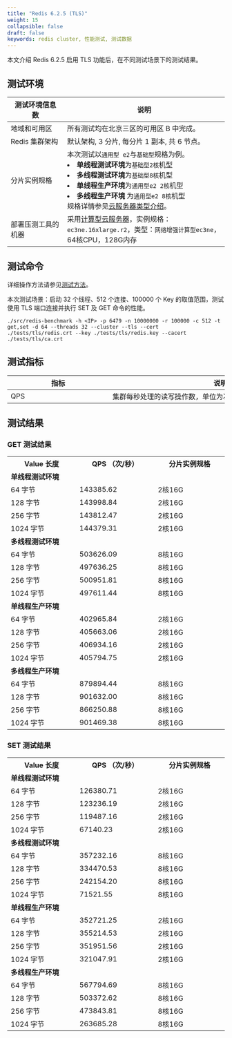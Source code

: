 ```yaml
---
title: "Redis 6.2.5 (TLS)"
weight: 15
collapsible: false
draft: false
keywords: redis cluster, 性能测试, 测试数据
---
```


本文介绍 Redis 6.2.5 启用 TLS 功能后，在不同测试场景下的测试结果。

## 测试环境

| <span style="display:inline-block;width:100px">测试环境信息数</span> | 说明                                                         |
| ------------------------------------------------------------ | ------------------------------------------------------------ |
| 地域和可用区                                                 | 所有测试均在北京三区的可用区 B 中完成。                      |
| Redis 集群架构                                               | 默认架构, 3 分片, 每分片 1 副本, 共 6 节点。                 |
| 分片实例规格                                                 | 本次测试以`通用型 e2`与`基础型`规格为例。<br/> <li>**单线程测试环境**为`基础型2核`机型</li><li>**多线程测试环境**为`基础型8核`机型</li>  <li> **单线程生产环境**为`通用型e2 2核`机型</li>  <li> **多线程生产环境** 为`通用型e2 8核`机型</li> 规格详情参见[云服务器类型介绍](/compute/vm/intro/instance/)。 |
| 部署压测工具的机器                                           | 采用[计算型云服务器](/compute/vm/intro/enterprise/#网络增强计算型-ec3ne)，实例规格： `ec3ne.16xlarge.r2`，类型：`网络增强计算型ec3ne`，64核CPU，128G内存 |



## 测试命令

详细操作方法请参见[测试方法](../../test_method/)。

本次测试场景：启动 32 个线程、512 个连接、100000 个 Key 的取值范围，测试使用 TLS 端口连接并执行 SET 及 GET 命令的性能。

```
./src/redis-benchmark -h <IP> -p 6479 -n 10000000 -r 100000 -c 512 -t get,set -d 64 --threads 32 --cluster --tls --cert ./tests/tls/redis.crt --key ./tests/tls/redis.key --cacert ./tests/tls/ca.crt
```

## 测试指标

| <span style="display:inline-block;width:220px">指标</span> | <span style="display:inline-block;width:500px">说明</span> |
| ---------------------------------------------------------- | ---------------------------------------------------------- |
| QPS                                                        | 集群每秒处理的读写操作数，单位为次/秒。                    |

## 测试结果

### GET 测试结果

<table>
    <tr><th style="width: 250px">Value 长度</th><th style="width:250px">QPS （次/秒）</th><th style="width: 270px">分片实例规格</th></tr>
    <tr><td colspan="3"><b>单线程测试环境</b></td></tr>
    <tr><td>64 字节</td><td>143385.62</td><td>2核16G</td></tr>
    <tr><td>128 字节</td><td>143998.84</td><td>2核16G</td></tr>
    <tr><td>256 字节</td><td>143812.47</td><td>2核16G</td></tr>
    <tr><td>1024 字节</td><td>144379.31</td><td>2核16G</td></tr>
    <tr><td colspan="3"><b>多线程测试环境</b></td></tr>
    <tr><td>64 字节</td><td>503626.09</td><td>8核16G</td></tr>
    <tr><td>128 字节</td><td>497636.25</td><td>8核16G</td></tr>
    <tr><td>256 字节</td><td>500951.81</td><td>8核16G</td></tr>
    <tr><td>1024 字节</td><td>497611.44</td><td>8核16G</td></tr>
    <tr><td colspan="3"><b>单线程生产环境</b></td></tr>
    <tr><td>64 字节</td><td>402965.84</td><td>2核16G</td></tr>
    <tr><td>128 字节</td><td>405663.06</td><td>2核16G</td></tr>
    <tr><td>256 字节</td><td>406934.16</td><td>2核16G</td></tr>
    <tr><td>1024 字节</td><td>405794.75</td><td>2核16G</td></tr>
    <tr><td colspan="3"><b>多线程生产环境</b></td></tr>
    <tr><td>64 字节</td><td>879894.44</td><td>8核16G</td></tr>
    <tr><td>128 字节</td><td>901632.00</td><td>8核16G</td></tr>
    <tr><td>256 字节</td><td>866250.88</td><td>8核16G</td></tr>
    <tr><td>1024 字节</td><td>901469.38</td><td>8核16G</td></tr>
</table>

### SET 测试结果

<table>
    <tr><th style="width: 250px">Value 长度</th><th style="width:250px">QPS （次/秒）</th><th style="width: 270px">分片实例规格</th></tr>
    <tr><td colspan="3"><b>单线程测试环境</b></td></tr>
    <tr><td>64 字节</td><td>126380.71</td><td>2核16G</td></tr>
    <tr><td>128 字节</td><td>123236.19</td><td>2核16G</td></tr>
    <tr><td>256 字节</td><td>119487.16</td><td>2核16G</td></tr>
    <tr><td>1024 字节</td><td>67140.23</td><td>2核16G</td></tr>
    <tr><td colspan="3"><b>多线程测试环境</b></td></tr>
    <tr><td>64 字节</td><td>357232.16</td><td>8核16G</td></tr>
    <tr><td>128 字节</td><td>334470.53</td><td>8核16G</td></tr>
    <tr><td>256 字节</td><td>242154.20</td><td>8核16G</td></tr>
    <tr><td>1024 字节</td><td>71521.55</td><td>8核16G</td></tr>
    <tr><td colspan="3"><b>单线程生产环境</b></td></tr>
    <tr><td>64 字节</td><td>352721.25</td><td>2核16G</td></tr>
    <tr><td>128 字节</td><td>355214.53</td><td>2核16G</td></tr>
    <tr><td>256 字节</td><td>351951.56</td><td>2核16G</td></tr>
    <tr><td>1024 字节</td><td>321047.91</td><td>2核16G</td></tr>
    <tr><td colspan="3"><b>多线程生产环境</b></td></tr>
    <tr><td>64 字节</td><td>567794.69</td><td>8核16G</td></tr>
    <tr><td>128 字节</td><td>503372.62</td><td>8核16G</td></tr>
    <tr><td>256 字节</td><td>473843.81</td><td>8核16G</td></tr>
    <tr><td>1024 字节</td><td>263685.28</td><td>8核16G</td></tr>
</table>
